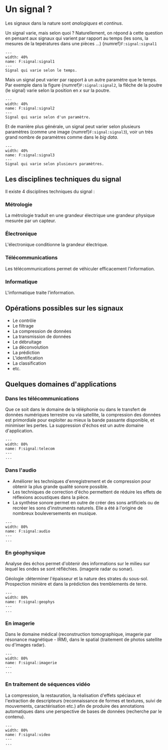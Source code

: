 # Un signal ?

Les signaux dans la nature sont _analogiques_ et _continus_.

Un signal varie, mais selon quoi ?
Naturellement, on répond à cette question en pensant aux signaux qui varient par rapport au temps (les sons, la mesures de la tepératures dans une pièces ...) {numref}`F:signal:signal1`

```{figure} signal1.png
---
width: 40%
name: F:signal:signal1
---
Signal qui varie selon le temps.
```

Mais un signal peut varier par rapport à un autre paramètre que le temps. Par exemple dans la figure {numref}`F:signal:signal2`, la flêche de la poutre (le signal) varie selon la position en $x$ sur la poutre.

```{figure} signal2.png
---
width: 40%
name: F:signal:signal2
---
Signal qui varie selon d'un paramètre.
```
Et de manière plus générale, un signal peut varier selon plusieurs paramètres (comme une image {numref}`F:signal:signal3`), voir un très grand nombre de paramètres comme dans le _big data_.

```{figure} signal3.png
---
width: 40%
name: F:signal:signal3
---
Signal qui varie selon plusieurs paramètres.
```

## Les disciplines techniques du signal

Il existe 4 disciplines techniques du signal :

### Métrologie

La métrologie traduit en une grandeur électrique une grandeur physique mesurée par un capteur.

### Électronique

L'électronique conditionne la grandeur électrique.

### Télécommunications

Les télécommunications permet de véhiculer efficacement l’information.

### Informatique

L'informatique traite l’information.

## Opérations possibles sur les signaux

* Le contrôle
* Le filtrage
* La compression de données
* La transmission de données
* Le débruitage
* La déconvolution
* La prédiction
* L'identification
* La classification
* etc. 

## Quelques domaines d'applications 

### Dans les télécommunications 

Que ce soit dans le domaine de la téléphonie ou dans le transfert de données numériques terrestre ou via satellite, la compression des données est primordiale pour exploiter au mieux la bande passante disponible, et minimiser les pertes. La suppression d'échos est un autre domaine d'application. 

```{figure} telecom.jpg
---
width: 80%
name: F:signal:telecom
---
...
```

### Dans l'audio

* Améliorer les techniques d'enregistrement et de compression pour obtenir la plus grande qualité sonore possible. 
* Les techniques de correction d'écho permettent de réduire les effets de réflexions acoustiques dans la pièce. 
* La synthèse sonore permet en outre de créer des sons artificiels ou de recréer les sons d'instruments naturels. Elle a été à l'origine de nombreux bouleversements en musique. 

```{figure} audio.png
---
width: 80%
name: F:signal:audio
---
...
```


### En géophysique

Analyse des échos permet d'obtenir des informations sur le milieu sur lequel les ondes se sont réfléchies. (imagerie radar ou sonar). 

Géologie :déterminer l'épaisseur et la nature des strates du sous-sol. 
Prospection minière et dans la prédiction des tremblements de terre. 

```{figure} geophys.png
---
width: 80%
name: F:signal:geophys
---
...
```


### En imagerie

Dans le domaine médical (reconstruction tomographique, imagerie par résonance magnétique - IRM), 
dans le spatial (traitement de photos satellite ou d'images radar). 


```{figure} imagerie.png
---
width: 80%
name: F:signal:imagerie
---
...
```


### En traitement de séquences vidéo 

La compression, la restauration, la réalisation d'effets spéciaux et l'extraction de descripteurs (reconnaissance de formes et textures, suivi de mouvements, caractérisation etc.) afin de produire des annotations automatiques dans une perspective de bases de données (recherche par le contenu). 

```{figure} video.png
---
width: 80%
name: F:signal:video
---
...
```



